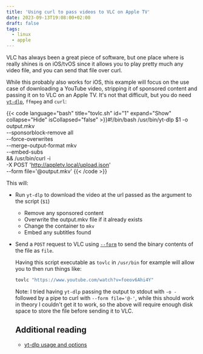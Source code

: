 ```yaml
---
title: 'Using curl to pass videos to VLC on Apple TV'
date: 2023-09-13T19:08:00+02:00
draft: false
tags:
  - linux
  - apple
---
```


VLC has always been a great piece of software, but one place where is
really shines is on iOS/tvOS since it allows you to play pretty much any
video file, and you can send that file over curl.

While this probably also works for iOS, this example will focus on the
use case of downloading a YouTube video, stripping it of sponsored
content and passing it on to VLC on an Apple TV. It's not that
difficult, but you do need [`yt-dlp`](https://github.com/yt-dlp/yt-dlp),
`ffmpeg` and `curl`:

{{< code language="bash" title="tovlc.sh" id="1" expand="Show"
collapse="Hide" isCollapsed="false" >}}#!/bin/bash /usr/bin/yt-dlp $1 -o
output.mkv \
--sponsorblock-remove all \
--force-overwrites \
--merge-output-format mkv \
--embed-subs \
&& /usr/bin/curl -i \
-X POST '<http://appletv.local/upload.json>' \
--form file='@output.mkv' {{< /code >}}

This will:

- Run `yt-dlp` to download the video at the url passed as the argument
  to the script (`$1`)
  - Remove any sponsored content
  - Overwrite the output.mkv file if it already exists
  - Change the container to `mkv`
  - Embed any subtitles found
- Send a `POST` request to VLC using
  [`--form`](https://curl.se/docs/manpage.html#-F) to send the binary
  contents of the file as `file`.

  Having this script executable as `tovlc` in `/usr/bin` for example
  will allow you to then run things like:

  ```bash
  tovlc "https://www.youtube.com/watch?v=foeov6Ahi4Y"
  ```

  Note: I tried having `yt-dlp` passing the output to stdout with `-o -`
  followed by a pipe to curl with `--form file='@-'`, while this should
  work in theory I couldn't get it to work, so the above will require
  enough disk space to store the file before sending it to VLC.

  ## Additional reading

  - [yt-dlp usage and
    options](https://github.com/yt-dlp/yt-dlp#usage-and-options)
